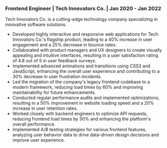 ### Frontend Engineer | Tech Innovators Co. | Jan 2020 - Jan 2022

Tech Innovators Co. is a cutting-edge technology company specializing in innovative software solutions.

- Developed highly interactive and responsive web applications for Tech Innovators Co.'s flagship product, leading to a 40% increase in user engagement and a 25% decrease in bounce rates.
- Collaborated with product managers and UX designers to create visually appealing and intuitive interfaces, resulting in a user satisfaction rating of 4.8 out of 5 in user feedback surveys.
- Implemented advanced animations and transitions using CSS3 and JavaScript, enhancing the overall user experience and contributing to a 30% decrease in user frustration incidents.
- Led the migration of the company's legacy frontend codebase to a modern framework, reducing load times by 60% and improving maintainability for future enhancements.
- Conducted regular performance audits and implemented optimizations, resulting in a 50% improvement in website loading speed and a 20% increase in user retention rates.
- Worked closely with backend engineers to optimize API requests, reducing frontend load times by 50% and enhancing the platform's overall performance.
- Implemented A/B testing strategies for various frontend features, analyzing user behavior data to drive data-driven design decisions and improve user experience.
